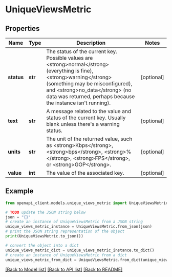 # UniqueViewsMetric


## Properties

Name | Type | Description | Notes
------------ | ------------- | ------------- | -------------
**status** | **str** | The status of the current key. Possible values are &lt;strong&gt;normal&lt;/strong&gt; (everything is fine), &lt;strong&gt;warning&lt;/strong&gt; (something may be misconfigured), and &lt;strong&gt;no_data&lt;/strong&gt; (no data was returned, perhaps because the instance isn&#39;t running). | [optional] 
**text** | **str** | A message related to the value and status of the current key. Usually blank unless there&#39;s a warning status. | [optional] 
**units** | **str** | The unit of the returned value, such as &lt;strong&gt;Kbps&lt;/strong&gt;, &lt;strong&gt;bps&lt;/strong&gt;, &lt;strong&gt;%&lt;/strong&gt;, &lt;strong&gt;FPS&lt;/strong&gt;, or &lt;strong&gt;GOP&lt;/strong&gt;. | [optional] 
**value** | **int** | The value of the associated key. | [optional] 

## Example

```python
from openapi_client.models.unique_views_metric import UniqueViewsMetric

# TODO update the JSON string below
json = "{}"
# create an instance of UniqueViewsMetric from a JSON string
unique_views_metric_instance = UniqueViewsMetric.from_json(json)
# print the JSON string representation of the object
print(UniqueViewsMetric.to_json())

# convert the object into a dict
unique_views_metric_dict = unique_views_metric_instance.to_dict()
# create an instance of UniqueViewsMetric from a dict
unique_views_metric_from_dict = UniqueViewsMetric.from_dict(unique_views_metric_dict)
```
[[Back to Model list]](../README.md#documentation-for-models) [[Back to API list]](../README.md#documentation-for-api-endpoints) [[Back to README]](../README.md)


